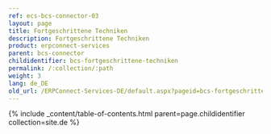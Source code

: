 ```yaml
---
ref: ecs-bcs-connector-03
layout: page
title: Fortgeschrittene Techniken
description: Fortgeschrittene Techniken
product: erpconnect-services
parent: bcs-connector
childidentifier: bcs-fortgeschrittene-techniken
permalink: /:collection/:path
weight: 3
lang: de_DE
old_url: /ERPConnect-Services-DE/default.aspx?pageid=bcs-fortgeschrittene-techniken
---
```



{% include _content/table-of-contents.html parent=page.childidentifier collection=site.de %}